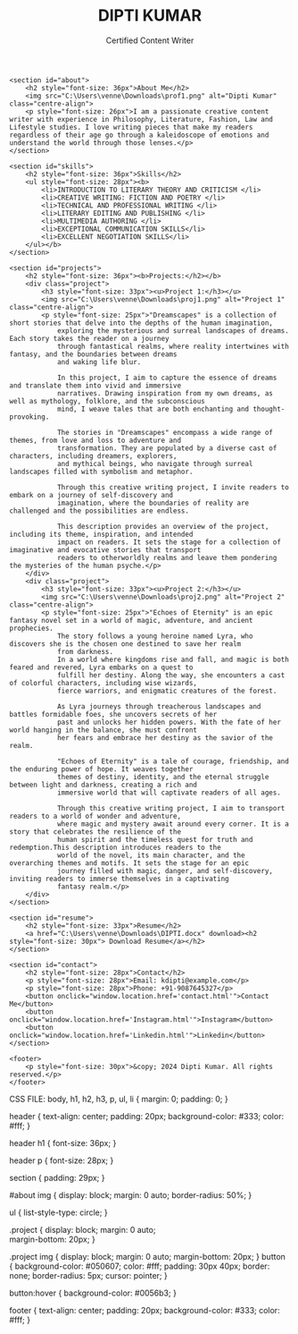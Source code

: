 <!DOCTYPE html>
<html lang="en">
<head>
    <meta charset="UTF-8">
    <meta name="viewport" content="width=device-width, initial-scale=1.0">
    <title>My Portfolio</title>
    <link rel="stylesheet" href="styles.css">
</head>
<body>
    <header>
        <h1>DIPTI KUMAR</h1>
        <p>Certified Content Writer</p>
    </header>

    <section id="about">
        <h2 style="font-size: 36px">About Me</h2>
        <img src="C:\Users\venne\Downloads\prof1.png" alt="Dipti Kumar" class="centre-align">
        <p style="font-size: 26px">I am a passionate creative content writer with experience in Philosophy, Literature, Fashion, Law and Lifestyle studies. I love writing pieces that make my readers regardless of their age go through a kaleidoscope of emotions and understand the world through those lenses.</p>
    </section>

    <section id="skills">
        <h2 style="font-size: 36px">Skills</h2>
        <ul style="font-size: 28px"><b>
            <li>INTRODUCTION TO LITERARY THEORY AND CRITICISM </li>
            <li>CREATIVE WRITING: FICTION AND POETRY </li>
            <li>TECHNICAL AND PROFESSIONAL WRITING </li>
            <li>LITERARY EDITING AND PUBLISHING </li>
            <li>MULTIMEDIA AUTHORING </li>
            <li>EXCEPTIONAL COMMUNICATION SKILLS</li>
            <li>EXCELLENT NEGOTIATION SKILLS</li>
        </ul></b>
    </section>

    <section id="projects">
        <h2 style="font-size: 36px"><b>Projects:</h2></b>
        <div class="project">
            <h3 style="font-size: 33px"><u>Project 1:</h3></u>
            <img src="C:\Users\venne\Downloads\proj1.png" alt="Project 1" class="centre-align">
            <p style="font-size: 25px">"Dreamscapes" is a collection of short stories that delve into the depths of the human imagination, 
                exploring the mysterious and surreal landscapes of dreams. Each story takes the reader on a journey 
                through fantastical realms, where reality intertwines with fantasy, and the boundaries between dreams 
                and waking life blur.
                
                In this project, I aim to capture the essence of dreams and translate them into vivid and immersive 
                narratives. Drawing inspiration from my own dreams, as well as mythology, folklore, and the subconscious 
                mind, I weave tales that are both enchanting and thought-provoking.

                The stories in "Dreamscapes" encompass a wide range of themes, from love and loss to adventure and 
                transformation. They are populated by a diverse cast of characters, including dreamers, explorers, 
                and mythical beings, who navigate through surreal landscapes filled with symbolism and metaphor.
                
                Through this creative writing project, I invite readers to embark on a journey of self-discovery and 
                imagination, where the boundaries of reality are challenged and the possibilities are endless.
                
                This description provides an overview of the project, including its theme, inspiration, and intended 
                impact on readers. It sets the stage for a collection of imaginative and evocative stories that transport 
                readers to otherworldly realms and leave them pondering the mysteries of the human psyche.</p>
        </div>
        <div class="project">
            <h3 style="font-size: 33px"><u>Project 2:</h3></u>
            <img src="C:\Users\venne\Downloads\proj2.png" alt="Project 2" class="centre-align">
            <p style="font-size: 25px">"Echoes of Eternity" is an epic fantasy novel set in a world of magic, adventure, and ancient prophecies. 
                The story follows a young heroine named Lyra, who discovers she is the chosen one destined to save her realm 
                from darkness.
                In a world where kingdoms rise and fall, and magic is both feared and revered, Lyra embarks on a quest to 
                fulfill her destiny. Along the way, she encounters a cast of colorful characters, including wise wizards, 
                fierce warriors, and enigmatic creatures of the forest.        
                
                As Lyra journeys through treacherous landscapes and battles formidable foes, she uncovers secrets of her 
                past and unlocks her hidden powers. With the fate of her world hanging in the balance, she must confront 
                her fears and embrace her destiny as the savior of the realm.               
                
                "Echoes of Eternity" is a tale of courage, friendship, and the enduring power of hope. It weaves together 
                themes of destiny, identity, and the eternal struggle between light and darkness, creating a rich and 
                immersive world that will captivate readers of all ages.               
                
                Through this creative writing project, I aim to transport readers to a world of wonder and adventure, 
                where magic and mystery await around every corner. It is a story that celebrates the resilience of the 
                human spirit and the timeless quest for truth and redemption.This description introduces readers to the 
                world of the novel, its main character, and the overarching themes and motifs. It sets the stage for an epic 
                journey filled with magic, danger, and self-discovery, inviting readers to immerse themselves in a captivating 
                fantasy realm.</p>
        </div>
    </section>

    <section id="resume">
        <h2 style="font-size: 33px">Resume</h2>
        <a href="C:\Users\venne\Downloads\DIPTI.docx" download><h2 style="font-size: 30px"> Download Resume</a></h2>
    </section>

    <section id="contact">
        <h2 style="font-size: 28px">Contact</h2>
        <p style="font-size: 28px">Email: kdipti@example.com</p>
        <p style="font-size: 28px">Phone: +91-9087645327</p>
        <button onclick="window.location.href='contact.html'">Contact Me</button>
        <button onclick="window.location.href='Instagram.html'">Instagram</button>
        <button onclick="window.location.href='Linkedin.html'">Linkedin</button>
    </section>

    <footer>
        <p style="font-size: 30px">&copy; 2024 Dipti Kumar. All rights reserved.</p>
    </footer>
</body>
</html>

CSS FILE:
body, h1, h2, h3, p, ul, li {
    margin: 0;
    padding: 0;
}

header {
    text-align: center;
    padding: 20px;
    background-color: #333;
    color: #fff;
}

header h1 {
    font-size: 36px;
}

header p {
    font-size: 28px;
}

section {
    padding: 29px;
}

#about img {
    display: block; 
    margin: 0 auto; 
    border-radius: 50%;
}

ul {
    list-style-type: circle;
}

.project {
    display: block; 
    margin: 0 auto;  
    margin-bottom: 20px;
}

.project img {
    display: block; 
    margin: 0 auto; 
    margin-bottom: 20px;
}
button {
    background-color: #050607; 
    color: #fff; 
    padding: 30px 40px; 
    border: none; 
    border-radius: 5px; 
    cursor: pointer; 
}

button:hover {
    background-color: #0056b3; 
}

footer {
    text-align: center;
    padding: 20px;
    background-color: #333;
    color: #fff;
}
